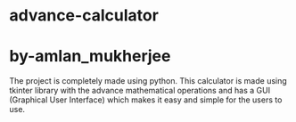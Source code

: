 # advance-calculator
# by-amlan_mukherjee
The project is completely made using python. This calculator is made using tkinter library with the advance mathematical operations and has a GUI (Graphical User Interface) which makes it easy and simple for the users to use.
